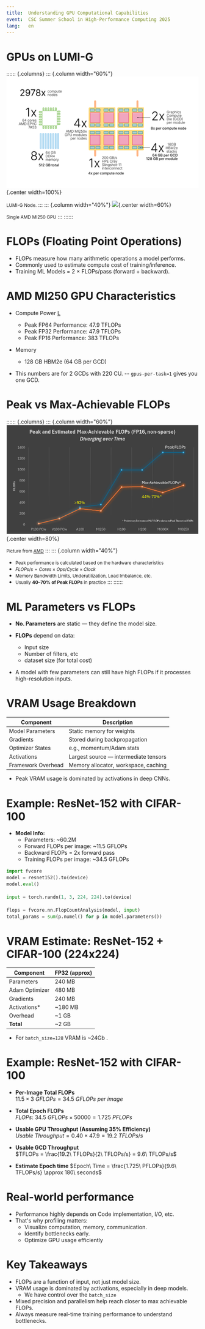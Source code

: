 ```yaml
---
title:  Understanding GPU Computational Capabilities
event:  CSC Summer School in High-Performance Computing 2025
lang:   en
---
```


# GPUs on LUMI-G

:::::: {.columns}
::: {.column width="60%"}
![](img/lumi-g.svg){.center width=100%}

<small>LUMI-G Node.</small>
:::
::: {.column width="40%"}
![](img/amd-mi250.avif){.center width=60%}

<small>Single AMD MI250 GPU</small>
:::
::::::

# FLOPs (Floating Point Operations)

- FLOPs measure how many arithmetic operations a model performs.
- Commonly used to estimate compute cost of training/inference.
- Training ML Models = 2 × FLOPs/pass (forward + backward).

# AMD MI250 GPU Characteristics
- Compute Power [L](https://www.amd.com/en/products/accelerators/instinct/mi200/mi250x.html)
    - Peak FP64 Performance: 47.9 TFLOPs
    - Peak FP32 Performance: 47.9 TFLOPs
    - Peak FP16 Performance: 383 TFLOPs

- Memory
    - 128 GB HBM2e (64 GB per GCD)

- This numbers are for 2 GCDs with 220 CU.
    -- `gpus-per-task=1`  gives you one GCD.

# Peak vs Max-Achievable FLOPs

:::::: {.columns}
::: {.column width="60%"}
![](img/maf-flops.png){.center width=80%}

<small>Picture from [AMD](https://rocm.blogs.amd.com/software-tools-optimization/Understanding_Peak_and_Max-Achievable_FLOPS/README.html)</small>
:::
::: {.column width="40%"}
- <small>Peak performance is calculated based on the hardware characteristics</small>  
- <small>$FLOPs/s = Cores \times Ops/Cycle \times Clock$</small>  
- <small>Memory Bandwidth Limits, Underutilization, Load Imbalance, etc.</small>  
- <small>Usually **40–70% of Peak FLOPs** in practice</small>
:::
::::::

# ML Parameters vs FLOPs

- **No. Parameters** are static — they define the model size.
- **FLOPs** depend on data:
    - Input size
    - Number of filters, etc
    - dataset size (for total cost)

- A model with few parameters can still have high FLOPs if it processes high-resolution inputs.

# VRAM Usage Breakdown

| Component            | Description                                  |
|---------------------|----------------------------------------------|
| Model Parameters     | Static memory for weights                    |
| Gradients            | Stored during backpropagation                |
| Optimizer States     | e.g., momentum/Adam stats                    |
| Activations          | Largest source — intermediate tensors        |
| Framework Overhead   | Memory allocator, workspace, caching         |

- Peak VRAM usage is dominated by activations in deep CNNs.

# Example: ResNet-152 with CIFAR-100

- **Model Info:**
    - Parameters: ~60.2M
    - Forward FLOPs per image: ~11.5 GFLOPs
    - Backward FLOPs = 2x forward pass
    - Training FLOPs per image: ~34.5 GFLOPs

```python
import fvcore
model = resnet152().to(device)
model.eval()

input = torch.randn(1, 3, 224, 224).to(device)

flops = fvcore.nn.FlopCountAnalysis(model, input)
total_params = sum(p.numel() for p in model.parameters())
```

# VRAM Estimate: ResNet-152 + CIFAR-100 (224x224)

| Component          | FP32 (approx) |
|-------------------|---------------|
| Parameters         | 240 MB        |
| Adam  Optimizer    | 480 MB        |
| Gradients          | 240 MB        |
| Activations*       | ~180 MB       |
| Overhead           | ~1 GB         |
| **Total**          | ~2 GB         |

- For `batch_size=128` VRAM is ~24Gb .

# Example: ResNet-152 with CIFAR-100

- **Per-Image Total FLOPs**  
$11.5 \times 3\ GFLOPs = 34.5\ GFLOPs\ per\ image$

- **Total Epoch FLOPs**  
$FLOPs:\ 34.5\ GFLOPs \times 50000 = 1.725\ PFLOPs$


- **Usable GPU Throughput (Assuming 35% Efficiency)**  
$Usable\ Throughput = 0.40 \times 47.9 = 19.2\ TFLOPs/s$

- **Usable GCD Throughput**    
$TFLOPs = \frac{19.2\ TFLOPs}{2\ TFLOPs/s} = 9.6\ TFLOPs/s$

- **Estimate Epoch time**
$Epoch\ Time = \frac{1.725\ PFLOPs}{9.6\ TFLOPs/s} \approx 180\ seconds$


# Real-world performance

- Performance highly depends on Code implementation, I/O, etc.
- That's why profiling matters:
    - Visualize computation, memory, communication.
    - Identify bottlenecks early.
    - Optimize GPU usage efficiently

# Key Takeaways

- FLOPs are a function of input, not just model size.
- VRAM usage is dominated by activations, especially in deep models. 
  - We have control over the `batch_size`
- Mixed precision and parallelism help reach closer to max achievable FLOPs.
- Always measure real-time training performance to understand bottlenecks.
